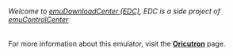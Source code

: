 ###### Welcome to [emuDownloadCenter (EDC)](https://github.com/PhoenixInteractiveNL/emuDownloadCenter/wiki/), EDC is a side project of [emuControlCenter](https://github.com/PhoenixInteractiveNL/emuControlCenter/wiki/)

For more information about this emulator, visit the [**Oricutron**](https://github.com/PhoenixInteractiveNL/emuDownloadCenter/wiki/Emulator-oricutron#menu) page.
